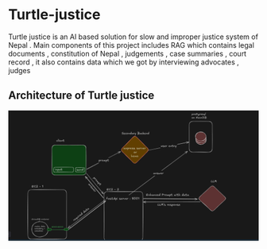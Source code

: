 # Turtle-justice

Turtle justice is an AI based solution for slow and improper justice system of Nepal . Main components of this project includes RAG which contains  legal documents , constitution of Nepal , judgements , case summaries , court record , it also contains data which we got by interviewing advocates , judges 


## Architecture of Turtle justice 
![screenshot](./turtle-secondary-backend/architecture.png)
